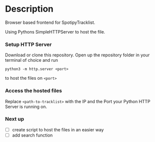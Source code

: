# Description
Browser based frontend for SpotipyTracklist. 

Using Pythons SimpleHTTPServer to host the file. 

### Setup HTTP Server
Download or clone this repository. Open up the repository folder in your terminal of choice and run 

```python3 -m http.server <port>```

to host the files on ```<port>```


### Access the hosted files
Replace ```<path-to-tracklist>``` with the IP and the Port your Python HTTP Server is running on.

### Next up
- [ ] create script to host the files in an easier way
- [ ] add search function
